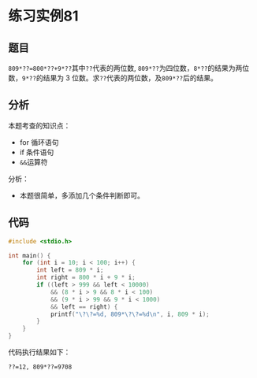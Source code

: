 # 练习实例81

## 题目

`809*??=800*??+9*??`其中`??`代表的两位数, `809*??`为四位数，`8*??`的结果为两位数，`9*??`的结果为 3 位数。求`??`代表的两位数，及`809*??`后的结果。


## 分析

本题考查的知识点：
- for 循环语句
- if 条件语句
- `&&`运算符

分析：
- 本题很简单，多添加几个条件判断即可。

## 代码

```c
#include <stdio.h>

int main() {
    for (int i = 10; i < 100; i++) {
        int left = 809 * i;
        int right = 800 * i + 9 * i;
        if ((left > 999 && left < 10000)
            && (8 * i > 9 && 8 * i < 100)
            && (9 * i > 99 && 9 * i < 1000)
            && left == right) {
            printf("\?\?=%d, 809*\?\?=%d\n", i, 809 * i);
        }
    }
}
```

代码执行结果如下：

```text
??=12, 809*??=9708
```